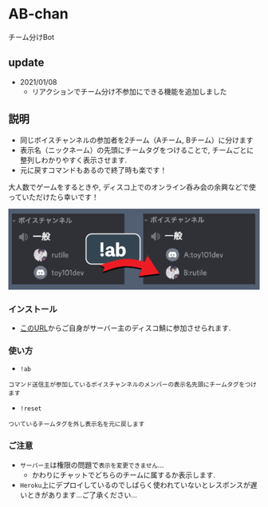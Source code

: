 # AB-chan
チーム分けBot

## update
- 2021/01/08
    - リアクションでチーム分け不参加にできる機能を追加しました 

## 説明
- 同じボイスチャンネルの参加者を2チーム（Aチーム, Bチーム）に分けます
- 表示名（ニックネーム）の先頭にチームタグをつけることで, チームごとに整列しわかりやすく表示させます.
- 元に戻すコマンドもあるので終了時も楽です！

大人数でゲームをするときや, ディスコ上でのオンライン呑み会の余興などで使っていただけたら幸いです！

![description](./images/ab-chan-description.png)

### インストール
- [このURL](https://discord.com/api/oauth2/authorize?client_id=926784823933157406&permissions=201326592&scope=bot)からご自身がサーバー主のディスコ鯖に参加させられます.

### 使い方
- `!ab`
```
コマンド送信主が参加しているボイスチャンネルのメンバーの表示名先頭にチームタグをつけます
```
- `!reset`
```
ついているチームタグを外し表示名を元に戻します
```

### ご注意
- `サーバー主`は権限の問題で`表示を変更できません`...
    - かわりにチャットでどちらのチームに属するか表示します.
- `Heroku`上にデプロイしているのでしばらく使われていないとレスポンスが遅いときがあります...ご了承ください...
